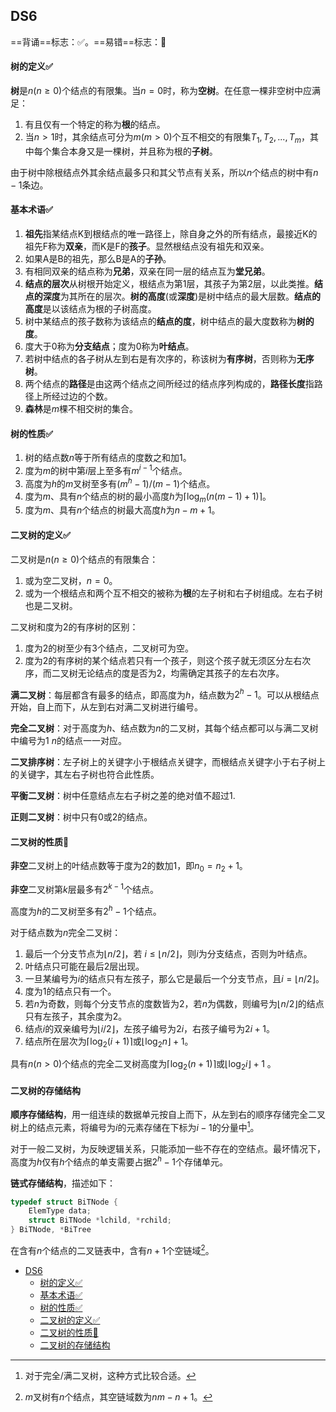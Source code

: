 <!-- title: A test html -->

## DS6

==背诵==标志：✅。==易错==标志：🔨

#### 树的定义✅

**树**是$n(n\geq 0)$个结点的有限集。当$n=0$时，称为**空树**。在任意一棵非空树中应满足：

1. 有且仅有一个特定的称为**根**的结点。
2. 当$n>1$时，其余结点可分为$m(m>0)$个互不相交的有限集$T_1, T_2, ..., T_m$，其中每个集合本身又是一棵树，并且称为根的**子树**。

由于树中除根结点外其余结点最多只和其父节点有关系，所以$n$个结点的树中有$n-1$条边。

#### 基本术语✅

1. **祖先**指某结点K到根结点的唯一路径上，除自身之外的所有结点，最接近K的祖先F称为**双亲**，而K是F的**孩子**。显然根结点没有祖先和双亲。
2. 如果A是B的祖先，那么B是A的**子孙**。
3. 有相同双亲的结点称为**兄弟**，双亲在同一层的结点互为**堂兄弟**。
4. **结点的层次**从树根开始定义，根结点为第1层，其孩子为第2层，以此类推。**结点的深度**为其所在的层次。**树的高度**(或**深度**)是树中结点的最大层数。**结点的高度**是以该结点为根的子树高度。
5. 树中某结点的孩子数称为该结点的**结点的度**，树中结点的最大度数称为**树的度**。
6. 度大于0称为**分支结点**；度为0称为**叶结点**。
7. 若树中结点的各子树从左到右是有次序的，称该树为**有序树**，否则称为**无序树**。
8. 两个结点的**路径**是由这两个结点之间所经过的结点序列构成的，**路径长度**指路径上所经过边的个数。
9. **森林**是$m$棵不相交树的集合。

#### 树的性质✅

1. 树的结点数$n$等于所有结点的度数之和加1。
2. 度为$m$的树中第$i$层上至多有$m^{i-1}$个结点。
3. 高度为$h$的$m$叉树至多有$(m^h-1)/(m-1)$个结点。
4. 度为$m$、具有$n$个结点的树的最小高度$h$为$\lceil \log_{m}(n(m-1)+1) \rceil$。
5. 度为$m$、具有$n$个结点的树最大高度$h$为$n-m+1$。

#### 二叉树的定义✅

二叉树是$n(n\geq 0)$个结点的有限集合：

1. 或为空二叉树，$n=0$。
2. 或为一个根结点和两个互不相交的被称为**根**的左子树和右子树组成。左右子树也是二叉树。

二叉树和度为2的有序树的区别：

1. 度为2的树至少有3个结点，二叉树可为空。
2. 度为2的有序树的某个结点若只有一个孩子，则这个孩子就无须区分左右次序，而二叉树无论结点的度是否为2，均需确定其孩子的左右次序。

**满二叉树**：每层都含有最多的结点，即高度为$h$，结点数为$2^h-1$。可以从根结点开始，自上而下，从左到右对满二叉树进行编号。

**完全二叉树**：对于高度为$h$、结点数为$n$的二叉树，其每个结点都可以与满二叉树中编号为$1~n$的结点一一对应。

**二叉排序树**：左子树上的关键字小于根结点关键字，而根结点关键字小于右子树上的关键字，其左右子树也符合此性质。

**平衡二叉树**：树中任意结点左右子树之差的绝对值不超过1.

**正则二叉树**：树中只有0或2的结点。

#### 二叉树的性质🔨

**非空**二叉树上的叶结点数等于度为2的数加1，即$n_0=n_2+1$。

**非空**二叉树第$k$层最多有$2^{k-1}$个结点。

高度为$h$的二叉树至多有$2^h-1$个结点。

对于结点数为$n$完全二叉树：

1. 最后一个分支节点为$\lfloor n/2 \rfloor$，若
$i\leq \lfloor n/2 \rfloor$，则$i$为分支结点，否则为叶结点。
2. 叶结点只可能在最后2层出现。
3. 一旦某编号为$i$的结点只有左孩子，那么它是最后一个分支节点，且$i= \lfloor n/2 \rfloor$。
4. 度为1的结点只有一个。
5. 若$n$为奇数，则每个分支节点的度数皆为2，若$n$为偶数，则编号为$\lfloor n/2 \rfloor$的结点只有左孩子，其余度为2。
6. 结点$i$的双亲编号为$\lfloor i/2 \rfloor$，左孩子编号为$2i$，右孩子编号为$2i+1$。
7. 结点所在层次为$\lceil \log_{2}(i+1) \rceil$或$\lfloor \log_{2}n \rfloor+1$。

具有$n(n>0)$个结点的完全二叉树高度为$\lceil \log_{2}(n+1) \rceil$或$\lfloor \log_{2}i \rfloor+1$
。

#### 二叉树的存储结构

**顺序存储结构**，用一组连续的数据单元按自上而下，从左到右的顺序存储完全二叉树上的结点元素，将编号为$i$的元素存储在下标为$i-1$的分量中[^1]。

对于一般二叉树，为反映逻辑关系，只能添加一些不存在的空结点。最坏情况下，高度为$h$仅有$h$个结点的单支需要占据$2^h-1$个存储单元。

**链式存储结构**，描述如下：

```cpp
typedef struct BiTNode {
    ElemType data;
    struct BiTNode *lchild, *rchild;
} BiTNode, *BiTree
```

在含有$n$个结点的二叉链表中，含有$n+1$个空链域[^2]。

- [DS6](#ds6)
    - [树的定义✅](#树的定义)
    - [基本术语✅](#基本术语)
    - [树的性质✅](#树的性质)
    - [二叉树的定义✅](#二叉树的定义)
    - [二叉树的性质🔨](#二叉树的性质)
    - [二叉树的存储结构](#二叉树的存储结构)

[^1]:对于完全/满二叉树，这种方式比较合适。
[^2]:$m$叉树有$n$个结点，其空链域数为$nm-n+1$。

